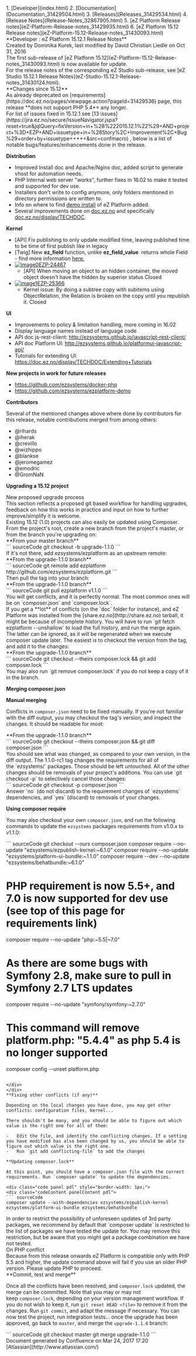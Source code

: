 <div id="page">
<div id="main" class="aui-page-panel">
<div id="main-header">
<div id="breadcrumb-section">
1.  [Developer](index.html)
2.  [Documentation](Documentation_31429504.html)
3.  [Releases](Releases_31429534.html)
4.  [Release Notes](Release-Notes_32867905.html)
5.  [eZ Platform Release notes](eZ-Platform-Release-notes_31429935.html)
6.  [eZ Platform 15.12 Release notes](eZ-Platform-15.12-Release-notes_31430093.html)

</div>
**Developer : eZ Platform 15.12.1 Release Notes**

</div>
<div id="content" class="view">
<div class="page-metadata">
Created by Dominika Kurek, last modified by David Christian Liedle on Oct 31, 2016

</div>
<div id="main-content" class="wiki-content group">
The first sub-release of [eZ Platform 15.12](eZ-Platform-15.12-Release-notes_31430093.html) is now available for update.

<div
class="confluence-information-macro confluence-information-macro-note">
<div class="confluence-information-macro-body">
For the release notes of the corresponding eZ Studio sub-release, see [eZ Studio 15.12.1 Release Notes](eZ-Studio-15.12.1-Release-notes_31430124.html).

</div>
</div>
**Changes since 15.12**

<div
class="confluence-information-macro confluence-information-macro-warning">
<div class="confluence-information-macro-body">
As already deprecated on [requirements](https://doc.ez.no/pages/viewpage.action?pageId=31429536) page, this release **does not support PHP 5.4** any longer.

</div>
</div>
For list of issues fixed in 15.12.1 see [13 issues](https://jira.ez.no/secure/IssueNavigator.jspa?reset=true&jqlQuery=fixVersion+in+%28%222015.12.1%22%29+AND+project+%3D+EZP+AND+issuetype+in+%28Story%2C+Improvement%2C+Bug%29+order+by+issuetype+++++&src=confmacro) , below is a list of notable bugs/features/enhancements done in the release. 

**Distribution**

-   Improved Install doc and Apache/Nginx doc, added script to generate vhost for automation needs.
-   PHP Internal web server "works", further fixes in 16.02 to make it tested and supported for dev use.
-   Installers don't write to config anymore, only folders mentioned in directory permissions are written to.
-   Info on where to find [demo install](https://github.com/ezsystems/ezplatform-demo) of eZ Platform added.
-   Several improvements done on [doc.ez.no](http://doc.ez.no) and specifically [doc.ez.no/display/TECHDOC](http://doc.ez.no/display/TECHDOC).

**Kernel**

-   \[API\] Fix publishing to only update modified time, leaving published time to be time of first publish like in legacy
-   \[Twig\] New **ez\_field** function, unlike **ez\_field\_value**  returns whole Field - find more information [here.](Content-Rendering_31429679.html)
-   [<img src="https://jira.ez.no/images/icons/issuetypes/bug.png" alt="image0" class="icon" />EZP-24467](https://jira.ez.no/browse/EZP-24467?src=confmacro)
    - \[API\] When moving an object to an hidden container, the moved object doesn't have the hidden by superior status Closed
-   [<img src="https://jira.ez.no/images/icons/issuetypes/bug.png" alt="image1" class="icon" />EZP-25366](https://jira.ez.no/browse/EZP-25366?src=confmacro)
    - Kernel issue: By doing a subtree copy with subitems using ObjectRelation, the Relation is broken on the copy until you republish it. Closed

**UI**

-   Improvements to policy & limitation handling, more coming in 16.02
-   Display language names instead of language code
-   API doc js-rest-client: <http://ezsystems.github.io/javascript-rest-client/>
-   API doc Platform UI: <http://ezsystems.github.io/platformui-javascript-api/>
-   Tutorials for extending UI: <https://doc.ez.no/display/TECHDOC/Extending+Tutorials>

**New projects in work for future releases**

-   <https://github.com/ezsystems/docker-php>
-   <https://github.com/ezsystems/ezplatform-demo>

**Contributors**

Several of the mentioned changes above where done by contributors for this release, notable contributions merged from among others:

-   @rihards
-   @iherak
-   @crevillo
-   @wizhippo
-   @blankse
-   @jeromegamez
-   @emodric
-   @GromNaN

**Upgrading a 15.12 project**

<div
class="confluence-information-macro confluence-information-macro-information">
New proposed upgrade process

<div class="confluence-information-macro-body">
This section reflects a proposed git based workflow for handling upgrades, feedback on how this works in practice and input on how to further improve/simplify it is welcome.

</div>
</div>
Existing 15.12 (1.0) projects can also easily be updated using Composer. From the project's root, create a new branch from the project's master, or from the branch you're upgrading on:

<div class="code panel pdl" style="border-width: 1px;">
<div class="codeHeader panelHeader pdl"
style="border-bottom-width: 1px;">
**From your master branch**

</div>
<div class="codeContent panelContent pdl">
``` sourceCode
git checkout -b upgrade-1.1.0
```

</div>
</div>
If it's not there, add ezsystems/ezplatform as an upstream remote:

<div class="code panel pdl" style="border-width: 1px;">
<div class="codeHeader panelHeader pdl"
style="border-bottom-width: 1px;">
**From the upgrade-1.1.0 branch**

</div>
<div class="codeContent panelContent pdl">
``` sourceCode
git remote add ezplatform http://github.com/ezsystems/ezplatform.git
```

</div>
</div>
Then pull the tag into your branch:

<div class="code panel pdl" style="border-width: 1px;">
<div class="codeHeader panelHeader pdl"
style="border-bottom-width: 1px;">
**From the upgrade-1.1.0 branch**

</div>
<div class="codeContent panelContent pdl">
``` sourceCode
git pull ezplatform v1.1.0
```

</div>
</div>
You will get conflicts, and it is perfectly normal. The most common ones will be on `composer.json` and `composer.lock`.

<div
class="confluence-information-macro confluence-information-macro-note">
<div class="confluence-information-macro-body">
If you get a **lot** of conflicts (on the `doc` folder for instance), and eZ Platform was installed from the [share.ez.no](http://share.ez.no) tarball, it might be because of incomplete history. You will have to run `git fetch ezplatform --unshallow` to load the full history, and run the merge again.

</div>
</div>
The latter can be ignored, as it will be regenerated when we execute composer update later. The easiest is to checkout the version from the tag, and add it to the changes:

<div class="code panel pdl" style="border-width: 1px;">
<div class="codeHeader panelHeader pdl"
style="border-bottom-width: 1px;">
**From the upgrade-1.1.0 branch**

</div>
<div class="codeContent panelContent pdl">
``` sourceCode
git checkout --theirs composer.lock && git add composer.lock
```

</div>
</div>
You may also run `git remove composer.lock` if you do not keep a copy of it in the branch.

**Merging composer.json**

**Manual merging**

Conflicts in `composer.json` need to be fixed manually. If you're not familiar with the diff output, you may checkout the tag's version, and inspect the changes. It should be readable for most:

<div class="code panel pdl" style="border-width: 1px;">
<div class="codeHeader panelHeader pdl"
style="border-bottom-width: 1px;">
**From the upgrade-1.1.0 branch**

</div>
<div class="codeContent panelContent pdl">
``` sourceCode
git checkout --theirs composer.json && git diff composer.json
```

</div>
</div>
You should see what was changed, as compared to your own version, in the diff output. The 1.1.0-rc1 tag changes the requirements for all of the `ezsystems/` packages. Those should be left untouched. All of the other changes should be removals of your project's additions. You can use `git checkout -p` to selectively cancel those changes:

<div class="code panel pdl" style="border-width: 1px;">
<div class="codeContent panelContent pdl">
``` sourceCode
git checkout -p composer.json
```

</div>
</div>
Answer `no` (do not discard) to the requirement changes of `ezsystems` dependencies, and `yes` (discard) to removals of your changes.

**Using composer require**

You may also checkout your own `composer.json`, and run the following commands to update the `ezsystems` packages requirements from v1.0.x to v1.1.0:

<div class="code panel pdl" style="border-width: 1px;">
<div class="codeContent panelContent pdl">
``` sourceCode
git checkout --ours composer.json
composer require --no-update "ezsystems/ezpublish-kernel:~6.1.0"
composer require --no-update "ezsystems/platform-ui-bundle:~1.1.0"
composer require --dev --no-update "ezsystems/behatbundle:~6.1.0"

# PHP requirement is now 5.5+, and 7.0 is now supported for dev use (see top of this page for requirements link)
composer require --no-update "php:~5.5|~7.0"

# As there are some bugs with Symfony 2.8, make sure to pull in Symfony 2.7 LTS updates
composer require --no-update "symfony/symfony:~2.7.0" 
 
# This command will remove platform.php: "5.4.4" as php 5.4 is no longer supported
composer config --unset platform.php
```

</div>
</div>
**Fixing other conflicts (if any)**

Depending on the local changes you have done, you may get other conflicts: configuration files, kernel... 

There shouldn't be many, and you should be able to figure out which value is the right one for all of them:

-   Edit the file, and identify the conflicting changes. If a setting you have modified has also been changed by us, you should be able to figure out which value is the right one.
-   Run `git add conflicting-file` to add the changes

**Updating composer.lock**

At this point, you should have a composer.json file with the correct requirements. Run `composer update` to update the dependencies. 

<div class="code panel pdl" style="border-width: 1px;">
<div class="codeContent panelContent pdl">
``` sourceCode
composer update --with-dependencies ezsystems/ezpublish-kernel ezsystems/platform-ui-bundle ezsystems/behatbundle
```

</div>
</div>
<div
class="confluence-information-macro confluence-information-macro-information">
<div class="confluence-information-macro-body">
In order to restrict the possibility of unforeseen updates of 3rd party packages, we recommend by default that `composer update` is restricted to the list of packages we have tested the update for. You may remove this restriction, but be aware that you might get a package combination we have not tested.

</div>
</div>
<div
class="confluence-information-macro confluence-information-macro-information">
On PHP conflict

<div class="confluence-information-macro-body">
Because from this release onwards eZ Platform is compatible only with PHP 5.5 and higher, the update command above will fail if you use an older PHP version. Please update PHP to proceed.

</div>
</div>
**Commit, test and merge**

Once all the conflicts have been resolved, and `composer.lock` updated, the merge can be committed. Note that you may or may not keep `composer.lock`, depending on your version management workflow. If you do not wish to keep it, run `git reset HEAD <file>` to remove it from the changes. Run `git commit`, and adapt the message if necessary. You can now test the project, run integration tests... once the upgrade has been approved, go back to `master`, and merge the `upgrade-1.1.0` branch:

<div class="code panel pdl" style="border-width: 1px;">
<div class="codeContent panelContent pdl">
``` sourceCode
git checkout master
git merge upgrade-1.1.0
```

</div>
</div>
</div>
</div>
</div>
<div id="footer" role="contentinfo">
<div class="section footer-body">
Document generated by Confluence on Mar 24, 2017 17:20

<div id="footer-logo">
[Atlassian](http://www.atlassian.com/)

</div>
</div>
</div>
</div>

